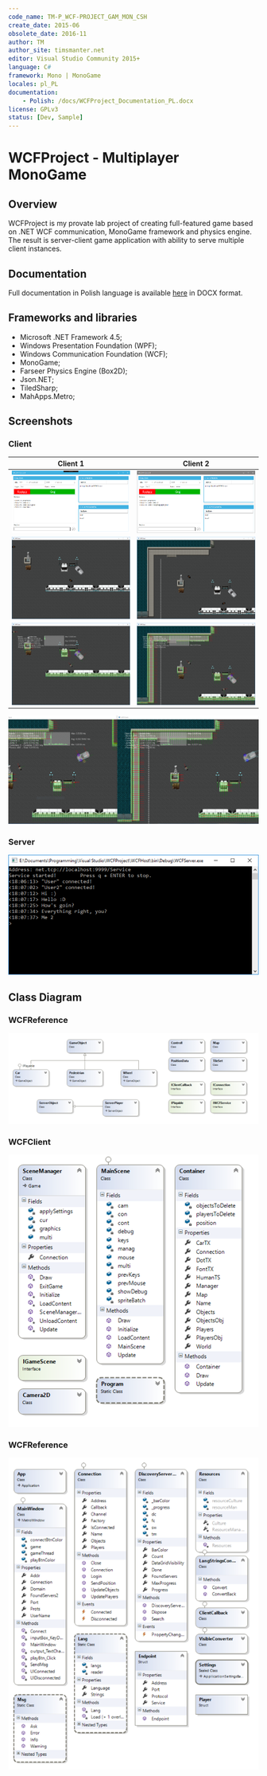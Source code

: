 ```yaml
---
code_name: TM-P_WCF-PROJECT_GAM_MON_CSH
create_date: 2015-06
obsolete_date: 2016-11
author: TM
author_site: timsmanter.net
editor: Visual Studio Community 2015+
language: C#
framework: Mono | MonoGame
locales: pl_PL
documentation:
    - Polish: /docs/WCFProject_Documentation_PL.docx
license: GPLv3
status: [Dev, Sample]
---
```


# WCFProject - Multiplayer Mono**Game**

## Overview

WCFProject is my provate lab project of creating full-featured game based on .NET WCF communication, MonoGame framework and physics engine. The result is server-client game application with ability to serve multiple client instances.

## Documentation

Full documentation in Polish language is available [here](docs/WCFProject_Documentation_PL.docx) in DOCX format.

## Frameworks and libraries

- Microsoft .NET Framework 4.5;
- Windows Presentation Foundation (WPF);
- Windows Communication Foundation (WCF);
- MonoGame;
- Farseer Physics Engine (Box2D);
- Json.NET;
- TiledSharp;
- MahApps.Metro;

## Screenshots

### Client

Client 1 | Client 2
:---: | :---:
![Client Launcher 1](docs/screenshots/client_launcher.png) | ![Client Launcher 2](docs/screenshots/client_launcher2.png)
![Client Window 1](docs/screenshots/client_window.png) | ![Client Window 2](docs/screenshots/client_window2.png)
![Client Window Debug 1](docs/screenshots/client_window_debug.png) | ![Client Window Debug 2](docs/screenshots/client_window_debug2.png)

![Client Window Debug Side](docs/screenshots/client_window_debug_side.png)

### Server

![Console Window](docs/screenshots/console_window2.png)

## Class Diagram

### WCFReference

![Class Diagram](docs/diagrams/WCFReference_Diagram.png)

### WCFClient

![Class Diagram](docs/diagrams/WCFClient_Diagram.png)

### WCFReference

![Class Diagram](docs/diagrams/WCFServer_Diagram.png)
